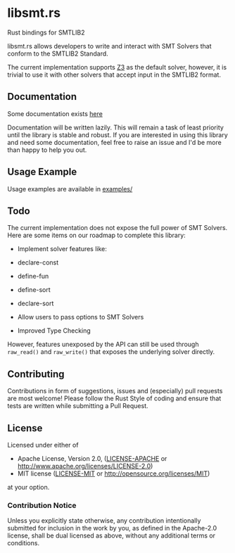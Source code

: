 # libsmt.rs

Rust bindings for SMTLIB2

libsmt.rs allows developers to write and interact with SMT Solvers that
conform to the SMTLIB2 Standard.

The current implementation supports [Z3](http://rise4fun.com/Z3) as the default solver, however, it
is trivial to use it with other solvers that accept input in the SMTLIB2
format.

## Documentation

Some documentation exists [here]()

Documentation will be written lazily. This will remain a task of least
priority until the library is stable and robust. If you are interested in using this
library and need some documentation, feel free to raise an issue and I'd be
more than happy to help you out.

## Usage Example

Usage examples are available in
[examples/](https://github.com/sushant94/libsmt.rs/tree/master/examples)

## Todo

The current implementation does not expose the full power of SMT Solvers. Here
are some items on our roadmap to complete this library:

- Implement solver features like:
 - declare-const
 - define-fun
 - define-sort
 - declare-sort

- Allow users to pass options to SMT Solvers
- Improved Type Checking


However, features unexposed by the API can still be used through
`raw_read()` and `raw_write()` that exposes the underlying solver directly.

## Contributing

Contributions in form of suggestions, issues and (especially) pull requests
are most welcome! Please follow the Rust Style of coding and ensure that
tests are written while submitting a Pull Request.

## License

Licensed under either of

 * Apache License, Version 2.0, ([LICENSE-APACHE](LICENSE-APACHE) or http://www.apache.org/licenses/LICENSE-2.0)
 * MIT license ([LICENSE-MIT](LICENSE-MIT) or http://opensource.org/licenses/MIT)

at your option.

### Contribution Notice

Unless you explicitly state otherwise, any contribution intentionally
submitted for inclusion in the work by you, as defined in the Apache-2.0
license, shall be dual licensed as above, without any additional terms or
conditions.
